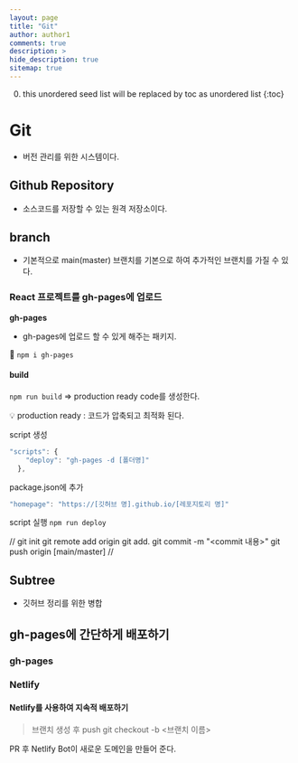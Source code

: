 ```yaml
---
layout: page
title: "Git"
author: author1
comments: true
description: >
hide_description: true
sitemap: true
---
```


0. this unordered seed list will be replaced by toc as unordered list 
{:toc}

# Git
- 버전 관리를 위한 시스템이다.
## Github Repository
- 소스코드를 저장할 수 있는 원격 저장소이다.

## branch
- 기본적으로 main(master) 브랜치를 기본으로 하여 추가적인 브랜치를 가질 수 있다.

### React 프로젝트를 gh-pages에 업로드
**gh-pages**
- gh-pages에 업로드 할 수 있게 해주는 패키지.

🔧 `npm i gh-pages`

#### build

`npm run build`
=> production ready code를 생성한다.

💡 production ready : 코드가 압축되고 최적화 된다.

script 생성
```js
"scripts": {
    "deploy": "gh-pages -d [폴더명]"
  },
```
package.json에 추가
```js
"homepage": "https://[깃허브 명].github.io/[레포지토리 명]"
```
script 실행
`npm run deploy`

//
git init
git remote add origin <repository url> 
git add.
git commit -m "<commit 내용>"
git push origin [main/master]
//

## Subtree
- 깃허브 정리를 위한 병합

## gh-pages에 간단하게 배포하기
### gh-pages
### Netlify

#### Netlify를 사용하여 지속적 배포하기
> 브랜치 생성 후 push
git checkout -b <브랜치 이름>

PR 후 Netlify Bot이 새로운 도메인을 만들어 준다.
